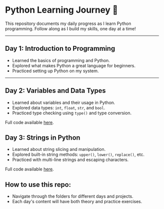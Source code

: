 # Python Learning Journey 🚀

This repository documents my daily progress as I learn Python programming. Follow along as I build my skills, one day at a time!

---

## Day 1: Introduction to Programming  
- Learned the basics of programming and Python.  
- Explored what makes Python a great language for beginners.  
- Practiced setting up Python on my system.  

---

## Day 2: Variables and Data Types  
- Learned about variables and their usage in Python.  
- Explored data types: `int`, `float`, `str`, and `bool`.  
- Practiced type checking using `type()` and type conversion.  

Full code available [here](./day2_variables_and_datatypes.py).  

## Day 3: Strings in Python  
- Learned about string slicing and manipulation.  
- Explored built-in string methods: `upper()`, `lower()`, `replace()`, etc.  
- Practiced with multi-line strings and escaping characters.  

Full code available [here](./day3_strings.py).  


## How to use this repo:
- Navigate through the folders for different days and projects.
- Each day's content will have both theory and practice exercises.
